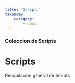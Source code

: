 ```yaml
---
title: 'Scripts'
taxonomy:
    category:
        - docs
---
```


### Coleccion de Scripts

# Scripts

Recopilacion general de Scripts
